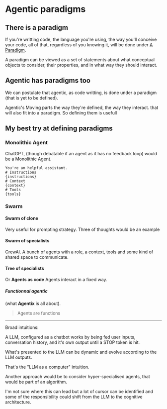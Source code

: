 # Agentic paradigms 
## There is a paradigm

If you're writting code, the language you're using, the way you'll conceive your code, all of that, regardless of you knowing it, will be done under [A Paradigm](https://en.wikipedia.org/wiki/Programming_paradigm).

A paradigm can be viewed as a set of statements
about what conceptual objects to consider, their properties, and in what way they should interact. 

## Agentic has paradigms too

We can postulate that agentic, as code writting, is done under a paradigm (that is yet to be defined).

Agentic's Moving parts the way they're defined, the way they interact. that will also fit into a paradigm. So defining them is usefull

## My best try at defining paradigms

### Monolithic Agent
ChatGPT, (though debatable if an agent as it has no feedback loop) would be a Monolithic Agent.
```
You're an helpful assistant.
# Instructions
{instructions}
# Context
{context}
# Tools
{tools}
``` 
### Swarm
#### Swarm of clone
Very useful for prompting strategy.
Three of thoughts would be an example
#### Swarm of specialists
CrewAI.
A bunch of agents with a role, a context, tools and some kind of shared space to communicate.
#### Tree of specialists
Or **Agents as code**
Agents interact in a fixed way.
##### Functionnal agentic
(what **Agentix** is all about).
> Agents are functions

_______________

Broad intuitions:

A LLM, configured as a chatbot works by being fed user inputs, conversation history, and it's own output until a STOP token is hit.

What's presented to the LLM can be dynamic and evolve according to the LLM outputs.

That's the "LLM as a computer" intuition.

Another approach would be to consider hyper-specialised agents, that would be part of an algorithm. 

I'm not sure where this can lead but a lot of cursor can be identified and some of the responsibility could shift from the LLM to the cognitive architecture.